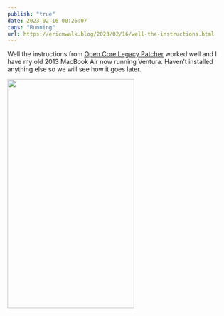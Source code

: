 ```yaml
---
publish: "true"
date: 2023-02-16 00:26:07
tags: "Running"
url: https://ericmwalk.blog/2023/02/16/well-the-instructions.html
---
```


Well the instructions from [Open Core Legacy Patcher](https://dortania.github.io/OpenCore-Legacy-Patcher/) worked well and I have my old 2013 MacBook Air now running Ventura. Haven’t installed anything else so we will see how it goes later.



<img src="uploads/2023/4a5c3c6acf.jpg" width="285" height="514" alt="">